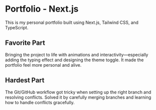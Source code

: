# Portfolio - Next.js

This is my personal portfolio built using Next.js, Tailwind CSS, and TypeScript.

## Favorite Part
Bringing the project to life with animations and interactivity—especially adding the typing effect and designing the theme toggle. It made the portfolio feel more personal and alive.

## Hardest Part
The Git/GitHub workflow got tricky when setting up the right branch and resolving conflicts. Solved it by carefully merging branches and learning how to handle conflicts gracefully.
